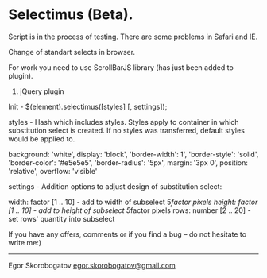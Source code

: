 <h1>Selectimus (Beta).</h1>
Script is in the process of testing. There are some problems in Safari and IE.

Change of standart selects in browser.

For work you need to use ScrollBarJS library (has just been added to plugin).

1. jQuery plugin


Init - $(element).selectimus([styles] [, settings]);


styles - Hash which includes styles. Styles apply to container in which substitution select is created. If no styles was transferred, default styles would be applied to.

background: 'white',
display: 'block',
'border-width': 1',
'border-style': 'solid',
'border-color': '#e5e5e5',
'border-radius': '5px',
margin: '3px 0',
position: 'relative',
overflow: 'visible'

settings - Addition options to adjust design of substitution select:

width: factor [1 .. 10] - add to width of subselect 5*factor pixels
height: factor [1 .. 10] - add to height of subselect 5*factor pixels
rows: number [2 .. 20] - set rows' quantity into subselect




If you have any offers, comments or if you find a bug – do not hesitate to write me:)

---------------------------------------


Egor Skorobogatov
egor.skorobogatov@gmail.com